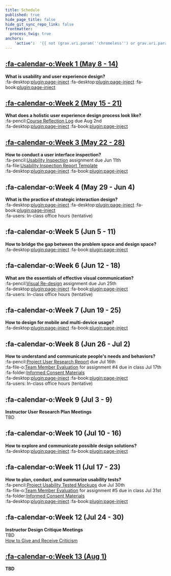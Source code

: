 ```yaml
---
title: Schedule
published: true
hide_page_title: false
hide_git_sync_repo_link: false
frontmatter:
  process_twig: true
anchors:
    'active':  '{{ not (grav.uri.param(''chromeless'') or grav.uri.param(''embedded'')) }}'
---
```


## [:fa-calendar-o:Week 1 (May 8 - 14)](/192/home/week-01)
**What is usability and user experience design?**  
:fa-desktop:[plugin:page-inject](/192/all-slides/week-01-1?template=partials/iframelinkonly)
:fa-desktop:[plugin:page-inject](/192/all-slides/week-01-2?template=partials/iframelinkonly)
:fa-book:[plugin:page-inject](/192/all-readings/week-01?template=partials/embedlycardlinkonly)  

## [:fa-calendar-o:Week 2 (May 15 - 21)](/192/home/week-02)
**What does a holistic user experience design process look like?**  
:fa-pencil:[Course Reflection Log](https://canvas.sfu.ca/courses/44038/assignments/347280) due Aug 2nd  
:fa-desktop:[plugin:page-inject](/192/all-slides/week-02?template=partials/iframelinkonly)
:fa-book:[plugin:page-inject](/192/all-readings/week-02?template=partials/embedlycardlinkonly)  

## [:fa-calendar-o:Week 3 (May 22 - 28)](/192/home/week-03)
**How to conduct a user interface inspection?**  
:fa-pencil:[Usability Inspection](https://canvas.sfu.ca/courses/44038/assignments/347284) assignment due Jun 11th  
:fa-file:[Usability Inspection Report Template](https://canvas.sfu.ca/courses/44038/files/folder/Handouts/Usability%20Inspection%20Report%20Template)  
:fa-desktop:[plugin:page-inject](/192/all-slides/week-03?template=partials/iframelinkonly)
:fa-book:[plugin:page-inject](/192/all-readings/week-03?template=partials/embedlycardlinkonly)  

## :fa-calendar-o:Week 4 (May 29 - Jun 4)
**What is the practice of strategic interaction design?**   
:fa-desktop:[plugin:page-inject](/192/all-slides/week-04-1?template=partials/iframelinkonly)
:fa-desktop:[plugin:page-inject](/192/all-slides/week-04-2?template=partials/iframelinkonly)
:fa-book:[plugin:page-inject](/192/all-readings/week-04?template=partials/embedlycardlinkonly)  
:fa-users: In-class office hours (tentative)

## :fa-calendar-o:Week 5 (Jun 5 - 11)
**How to bridge the gap between the problem space and design space?**   
:fa-desktop:[plugin:page-inject](/192/all-slides/week-05?template=partials/iframelinkonly)
:fa-book:[plugin:page-inject](/192/all-readings/week-05?template=partials/embedlycardlinkonly)  

## :fa-calendar-o:Week 6 (Jun 12 - 18)
**What are the essentials of effective visual communication?**   
:fa-pencil:[Visual Re-design](https://canvas.sfu.ca/courses/44038/assignments/347283) assignment due Jun 25th  
:fa-desktop:[plugin:page-inject](/192/all-slides/week-06?template=partials/iframelinkonly)
:fa-book:[plugin:page-inject](/192/all-readings/week-06?template=partials/embedlycardlinkonly)  
:fa-users: In-class office hours (tentative)  

## :fa-calendar-o:Week 7 (Jun 19 - 25)
**How to design for mobile and multi-device usage?**  
:fa-desktop:[plugin:page-inject](/192/all-slides/week-07?template=partials/iframelinkonly)
:fa-book:[plugin:page-inject](/192/all-readings/week-07?template=partials/embedlycardlinkonly)  

## :fa-calendar-o:Week 8 (Jun 26 - Jul 2)
**How to understand and communicate people's needs and behaviors?**   
:fa-pencil:[Project User Research Report](https://canvas.sfu.ca/courses/44038/assignments/347286) due Jul 16th  
:fa-file-o:[Team Member Evaluation](https://canvas.sfu.ca/courses/44038/files/folder/Handouts/Team%20Member%20Evaluations) for  assignment #4 due in class Jul 17th  
:fa-folder:[Informed Consent Materials](https://canvas.sfu.ca/courses/44038/files/folder/Handouts/Informed%20Consent)  
:fa-desktop:[plugin:page-inject](/192/all-slides/week-08?template=partials/iframelinkonly)
:fa-book:[plugin:page-inject](/192/all-readings/week-08?template=partials/embedlycardlinkonly)  
:fa-users: In-class office hours (tentative)  

## :fa-calendar-o:Week 9 (Jul 3 - 9)
**Instructor User Research Plan Meetings**  
TBD

## :fa-calendar-o:Week 10 (Jul 10 - 16)
**How to explore and communicate possible design solutions?**  
:fa-desktop:[plugin:page-inject](/192/all-slides/week-10?template=partials/iframelinkonly)
:fa-book:[plugin:page-inject](/192/all-readings/week-10?template=partials/embedlycardlinkonly)  

## :fa-calendar-o:Week 11 (Jul 17 - 23)
**How to plan, conduct, and summarize usability tests?**   
:fa-pencil:[Project Usability Tested Mockups](https://canvas.sfu.ca/courses/44038/assignments/347285) due Jul 30th   
:fa-file-o:[Team Member Evaluation](https://canvas.sfu.ca/courses/44038/files/folder/Handouts/Team%20Member%20Evaluations) for assignment #5 due in class Jul 31st  
:fa-folder:[Informed Consent Materials](https://canvas.sfu.ca/courses/44038/files/folder/Handouts/Informed%20Consent)  
:fa-desktop:[plugin:page-inject](/192/all-slides/week-11?template=partials/iframelinkonly)
:fa-book:[plugin:page-inject](/192/all-readings/week-11?template=partials/embedlycardlinkonly)  

## :fa-calendar-o:Week 12 (Jul 24 - 30)
**Instructor Design Critique Meetings**  
TBD  
<i class="fa fa-book" aria-hidden="true"></i> [How to Give and Receive Criticism](http://scottberkun.com/essays/35-how-to-give-and-receive-criticism/)

## [:fa-calendar-o:Week 13 (Aug 1)](/192/home/week-13)
**TBD**  

